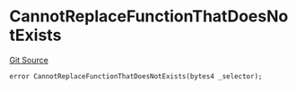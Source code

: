 # CannotReplaceFunctionThatDoesNotExists
[Git Source](https://github.com/thrackle-io/Tron/blob/239d60d1c3cbbef1a9f14ff953593a8a908ddbe0/src/economic/ruleStorage/RuleStorageDiamondLib.sol)


```solidity
error CannotReplaceFunctionThatDoesNotExists(bytes4 _selector);
```

